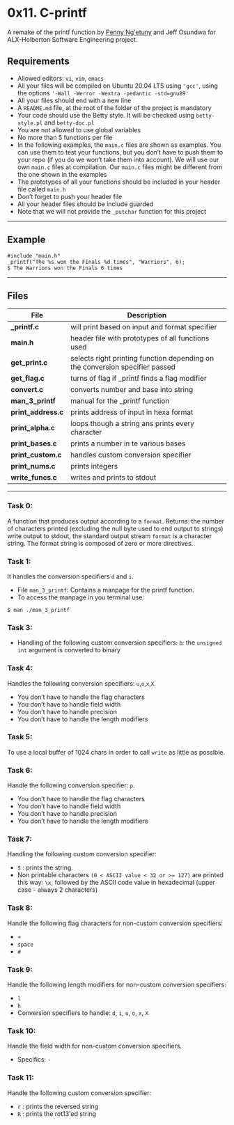 # 0x11. C-printf
A remake of the printf function by [Penny Ng'etuny](https://github.com/Peinah) and Jeff Osundwa for ALX-Holberton Software Engineering project.
## Requirements

- Allowed editors: `vi`, `vim`, `emacs`
- All your files will be compiled on Ubuntu 20.04 LTS using `'gcc'`, using the options `'-Wall -Werror -Wextra -pedantic -std=gnu89'`
- All your files should end with a new line
- A `README.md` file, at the root of the folder of the project is mandatory
- Your code should use the Betty style. It will be checked using `betty-style.pl` and `betty-doc.pl`
- You are not allowed to use global variables
- No more than 5 functions per file
- In the following examples, the `main.c` files are shown as examples. You can use them to test your functions, but you don’t have to push them to your repo (if you do we won’t take them into account). We will use our own `main.c` files at compilation. Our `main.c` files might be different from the one shown in the examples
- The prototypes of all your functions should be included in your header file called `main.h`
- Don’t forget to push your header file
- All your header files should be include guarded
- Note that we will not provide the `_putchar` function for this project

 ---
## Example
```
#include "main.h"
_printf("The %s won the Finals %d times", "Warriors", 6);
$ The Warriors won the Finals 6 times
``` 
---

## Files 

  | File  | Description |
  |--------| ------------|
  |**_printf.c** | will print based on input and format specifier|
   |**main.h** | header file with prototypes of all functions used |
   |**get_print.c** | selects right printing function depending on the conversion specifier passed |
   |**get_flag.c** | turns of flag if _printf finds a flag modifier |
   |**convert.c** | converts number and base into string |
   |**man_3_printf** | manual for the _printf function |
  |**print_address.c** | prints address of input in hexa format |
  |**print_alpha.c** | loops though a string ans prints every character |
  |**print_bases.c** | prints a number in te various bases |
  |**print_custom.c** | handles custom conversion specifier |
  |**print_nums.c** | prints integers |
  |**write_funcs.c** | writes and prints to stdout |
---

### Task 0: 
A function that produces output according to a `format`.
Returns: the number of characters printed (excluding the null byte used to end output to strings)
write output to stdout, the standard output stream
`format` is a character string. The format string is composed of zero or more directives.

### Task 1:
It handles the conversion specifiers `d` and `i`.

- File `man_3_printf`: Contains a manpage for the printf function.
- To access the manpage in you terminal use:
```
$ man ./man_3_printf
```

### Task 3:
- Handling of  the following custom conversion specifiers:
`b`: the `unsigned int` argument is converted to binary

### Task 4:
Handles the following conversion specifiers: `u`,`o`,`x`,`X`.
- You don’t have to handle the flag characters
- You don’t have to handle field width
- You don’t have to handle precision
- You don’t have to handle the length modifiers

### Task 5:
To use a local buffer of 1024 chars in order to call `write` as little as possible.

### Task 6:
Handle the following conversion specifier: `p`.
- You don’t have to handle the flag characters
- You don’t have to handle field width
- You don’t have to handle precision
- You don’t have to handle the length modifiers

### Task 7:
Handling  the following custom conversion specifier:
- `S` : prints the string.
- Non printable characters `(0 < ASCII value < 32 or >= 127)` are printed this way: `\x`, followed by the ASCII code value in hexadecimal (upper case - always 2 characters)

### Task 8:
Handle the following flag characters for non-custom conversion specifiers:
- `+`
- `space`
- `#`

### Task 9:
Handle the following length modifiers for non-custom conversion specifiers:
- `l`
- `h`
- Conversion specifiers to handle: `d`, `i`, `u`, `o`, `x`, `X`

### Task 10:
Handle the field width for non-custom conversion specifiers.
- Specifics: `-`

### Task 11:
Handle the following custom conversion specifier:
- `r` : prints the reversed string
- `R` : prints the rot13'ed string
